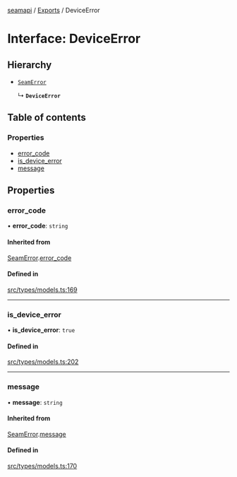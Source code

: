 [seamapi](../README.md) / [Exports](../modules.md) / DeviceError

# Interface: DeviceError

## Hierarchy

- [`SeamError`](SeamError.md)

  ↳ **`DeviceError`**

## Table of contents

### Properties

- [error\_code](DeviceError.md#error_code)
- [is\_device\_error](DeviceError.md#is_device_error)
- [message](DeviceError.md#message)

## Properties

### error\_code

• **error\_code**: `string`

#### Inherited from

[SeamError](SeamError.md).[error_code](SeamError.md#error_code)

#### Defined in

[src/types/models.ts:169](https://github.com/seamapi/javascript/blob/main/src/types/models.ts#L169)

___

### is\_device\_error

• **is\_device\_error**: ``true``

#### Defined in

[src/types/models.ts:202](https://github.com/seamapi/javascript/blob/main/src/types/models.ts#L202)

___

### message

• **message**: `string`

#### Inherited from

[SeamError](SeamError.md).[message](SeamError.md#message)

#### Defined in

[src/types/models.ts:170](https://github.com/seamapi/javascript/blob/main/src/types/models.ts#L170)
